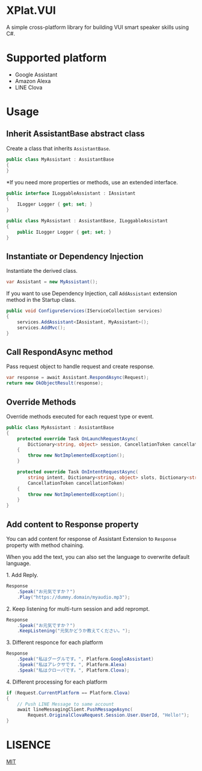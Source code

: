 # XPlat.VUI
A simple cross-platform library for building VUI smart speaker skills using C#.

# Supported platform
* Google Assistant
* Amazon Alexa
* LINE Clova

# Usage
## Inherit AssistantBase abstract class

Create a class that inherits `AssistantBase`.

```csharp
public class MyAssistant : AssistantBase
{
}
```

*If you need more properties or methods, use an extended interface.

```csharp
public interface ILoggableAssistant : IAssistant
{
    ILogger Logger { get; set; }
}

public class MyAssistant : AssistantBase, ILoggableAssistant
{
    public ILogger Logger { get; set; }
}
```

## Instantiate or Dependency Injection

Instantiate the derived class.

```csharp
var Assistant = new MyAssistant();
```

If you want to use Dependency Injection, call `AddAssistant` extension method in the Startup class.

```csharp
public void ConfigureServices(IServiceCollection services)
{
    services.AddAssistant<IAssistant, MyAssistant>();
    services.AddMvc();
}
```

## Call RespondAsync method

Pass request object to handle request and create response.

```csharp
var response = await Assistant.RespondAsync(Request);
return new OkObjectResult(response);
```

## Override Methods

Override methods executed for each request type or event.

```csharp
public class MyAssistant : AssistantBase
{
    protected override Task OnLaunchRequestAsync(
        Dictionary<string, object> session, CancellationToken cancellationToken)
    {
        throw new NotImplementedException();
    }

    protected override Task OnIntentRequestAsync(
        string intent, Dictionary<string, object> slots, Dictionary<string, object> session,
        CancellationToken cancellationToken)
    {
        throw new NotImplementedException();
    }
}
```

## Add content to Response property

You can add content for response of Assistant Extension to `Response` property with method chaining.

When you add the text, you can also set the language to overwrite default language.

1\. Add Reply. 

```csharp
Response
    .Speak("お元気ですか？")
    .Play("https://dummy.domain/myaudio.mp3");
```

2\. Keep listening for multi-turn session and add reprompt.

```csharp
Response
    .Speak("お元気ですか？")
    .KeepListening("元気かどうか教えてください。");
```

3\. Different responce for each platform

```csharp
Response
    .Speak("私はグーグルです。", Platform.GoogleAssistant)
    .Speak("私はアレクサです。", Platform.Alexa)
    .Speak("私はクローバです。", Platform.Clova);
```

4\. Different processing for each platform

```csharp
if (Request.CurrentPlatform == Platform.Clova)
{
    // Push LINE Message to same account
    await lineMessagingClient.PushMessageAsync(
        Request.OriginalClovaRequest.Session.User.UserId, "Hello!");        
}
```

# LISENCE

[MIT](./LICENSE)

